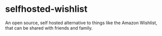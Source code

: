 # selfhosted-wishlist
An open source, self hosted alternative to things like the Amazon Wishlist, that can be shared with friends and family.
